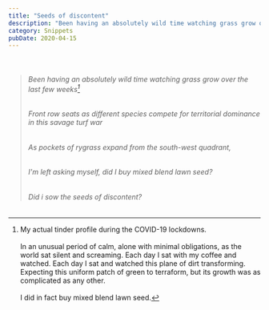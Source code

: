 ```yaml
---
title: "Seeds of discontent"
description: "Been having an absolutely wild time watching grass grow over the last few weeks, front row seats as different species compete for territorial dominance in this savage turf war..."
category: Snippets
pubDate: 2020-04-15
---
```

<br>

> ###### _Been having an absolutely wild time watching grass grow over the last few weeks_[^1]
> ###### _Front row seats as different species compete for territorial dominance in this savage turf war_  
>
> ###### _As pockets of rygrass expand from the south-west quadrant,_
> ###### _I'm left asking myself, did I buy mixed blend lawn seed?_  
>
> ###### _Did i sow the seeds of discontent?_

[^1]: My actual tinder profile during the COVID-19 lockdowns.   
<br> In an unusual period of calm, alone with minimal obligations, as the world sat silent and screaming. Each day I sat with my coffee and watched. Each day I sat and watched this plane of dirt transforming. Expecting this uniform patch of green to terraform, but its growth was as complicated as any other.  
<br> I did in fact buy mixed blend lawn seed.

